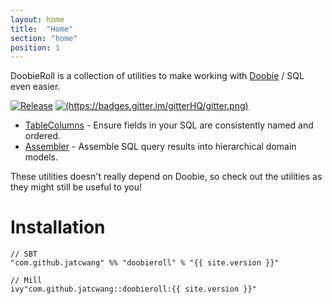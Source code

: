 ```yaml
---
layout: home
title:  "Home"
section: "home"
position: 1
---
```


DoobieRoll is a collection of utilities to make working with [Doobie](https://tpolecat.github.io/doobie/) / SQL even easier.

[![Release](https://img.shields.io/nexus/r/com.github.jatcwang/doobieroll_2.13?server=https%3A%2F%2Foss.sonatype.org)](https://oss.sonatype.org/content/repositories/releases/com/github/jatcwang/doobieroll-core_2.13/)
[![(https://badges.gitter.im/gitterHQ/gitter.png)](https://badges.gitter.im/Join%20Chat.svg)](https://gitter.im/jatcwang/doobieroll)

- [TableColumns](docs/tablecolumns) - Ensure fields in your SQL are consistently named and ordered.
- [Assembler](docs/assembler) - Assemble SQL query results into hierarchical domain models.

These utilities doesn't really depend on Doobie, so check out the utilities as they might still be useful to you!

# Installation

```
// SBT
"com.github.jatcwang" %% "doobieroll" % "{{ site.version }}" 

// Mill
ivy"com.github.jatcwang::doobieroll:{{ site.version }}" 
```
